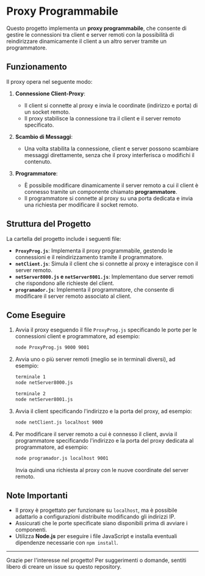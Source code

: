 # Proxy Programmabile

Questo progetto implementa un **proxy programmabile**, che consente di gestire le connessioni tra client e server remoti con la possibilità di reindirizzare dinamicamente il client a un altro server tramite un programmatore.

## Funzionamento

Il proxy opera nel seguente modo:

1. **Connessione Client-Proxy**:
   - Il client si connette al proxy e invia le coordinate (indirizzo e porta) di un socket remoto.
   - Il proxy stabilisce la connessione tra il client e il server remoto specificato.

2. **Scambio di Messaggi**:
   - Una volta stabilita la connessione, client e server possono scambiare messaggi direttamente, senza che il proxy interferisca o modifichi il contenuto.

3. **Programmatore**:
   - È possibile modificare dinamicamente il server remoto a cui il client è connesso tramite un componente chiamato **programmatore**.
   - Il programmatore si connette al proxy su una porta dedicata e invia una richiesta per modificare il socket remoto.

## Struttura del Progetto

La cartella del progetto include i seguenti file:

- **`ProxyProg.js`**: Implementa il proxy programmabile, gestendo le connessioni e il reindirizzamento tramite il programmatore.
- **`netClient.js`**: Simula il client che si connette al proxy e interagisce con il server remoto.
- **`netServer8000.js` e `netServer8001.js`**: Implementano due server remoti che rispondono alle richieste del client.
- **`programador.js`**: Implementa il programmatore, che consente di modificare il server remoto associato al client.

## Come Eseguire

1. Avvia il proxy eseguendo il file `ProxyProg.js` specificando le porte per le connessioni client e programmatore, ad esempio:
   ```bash
   node ProxyProg.js 9000 9001
   ```

3. Avvia uno o più server remoti (meglio se in terminali diversi), ad esempio:
   ```bash
   terminale 1
   node netServer8000.js
   ```
   ```bash
   terminale 2
   node netServer8001.js
   ```

5. Avvia il client specificando l'indirizzo e la porta del proxy, ad esempio:
   ```bash
   node netClient.js localhost 9000
   ```

7. Per modificare il server remoto a cui è connesso il client, avvia il programmatore specificando l'indirizzo e la porta del proxy dedicata al programmatore, ad esempio:
   ```bash
   node programador.js localhost 9001
   ```

   Invia quindi una richiesta al proxy con le nuove coordinate del server remoto.

## Note Importanti

- Il proxy è progettato per funzionare su `localhost`, ma è possibile adattarlo a configurazioni distribuite modificando gli indirizzi IP.
- Assicurati che le porte specificate siano disponibili prima di avviare i componenti.
- Utilizza **Node.js** per eseguire i file JavaScript e installa eventuali dipendenze necessarie con `npm install`.

---

Grazie per l'interesse nel progetto! Per suggerimenti o domande, sentiti libero di creare un issue su questo repository.
